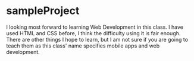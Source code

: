 # sampleProject
I looking most forward to learning Web Development in this class.
I have used HTML and CSS before, I think the difficulty using it is fair enough. There are other things I hope to learn, but I am not sure if you are going to teach them as this class' name specifies mobile apps and web development.